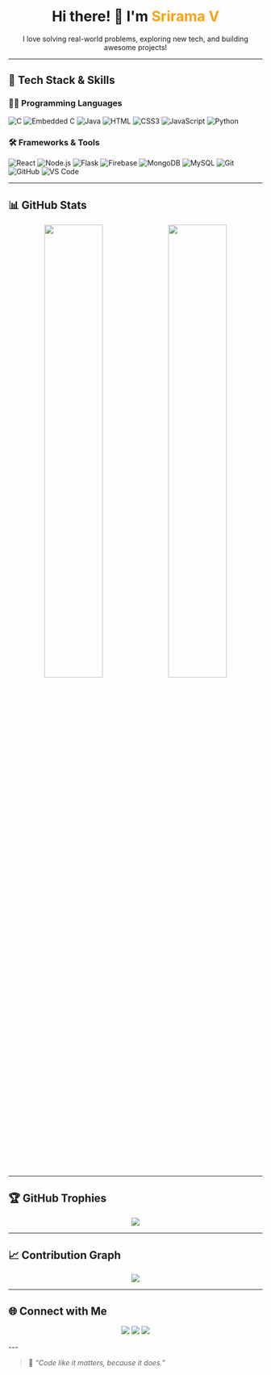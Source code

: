 <h1 align="center">Hi there! 👋 I'm <span style="color:#fca311;">Srirama V</span></h1>
<p align="center">I love solving real-world problems, exploring new tech, and building awesome projects!</p>

---

## 🚀 Tech Stack & Skills

### 👨‍💻 Programming Languages  
![C](https://img.shields.io/badge/C-%2300599C.svg?style=flat&logo=c&logoColor=white)
![Embedded C](https://img.shields.io/badge/Embedded%20C-00599C?style=flat&logo=c&logoColor=white)
![Java](https://img.shields.io/badge/Java-%23ED8B00.svg?style=flat&logo=java&logoColor=white)
![HTML](https://img.shields.io/badge/HTML5-%23E34F26.svg?style=flat&logo=html5&logoColor=white)
![CSS3](https://img.shields.io/badge/CSS3-%231572B6.svg?style=flat&logo=css3&logoColor=white)
![JavaScript](https://img.shields.io/badge/JavaScript-%23323330.svg?style=flat&logo=javascript&logoColor=%23F7DF1E)
![Python](https://img.shields.io/badge/Python-%2314354C.svg?style=flat&logo=python&logoColor=white)

### 🛠 Frameworks & Tools  
![React](https://img.shields.io/badge/React-%2320232a.svg?style=flat&logo=react&logoColor=%2361DAFB)
![Node.js](https://img.shields.io/badge/Node.js-43853D.svg?style=flat&logo=node-dot-js&logoColor=white)
![Flask](https://img.shields.io/badge/Flask-%23000.svg?style=flat&logo=flask&logoColor=white)
![Firebase](https://img.shields.io/badge/Firebase-ffca28?style=flat&logo=firebase&logoColor=black)
![MongoDB](https://img.shields.io/badge/MongoDB-%234ea94b.svg?style=flat&logo=mongodb&logoColor=white)
![MySQL](https://img.shields.io/badge/MySQL-%2300f.svg?style=flat&logo=mysql&logoColor=white)
![Git](https://img.shields.io/badge/Git-F05032?style=flat&logo=git&logoColor=white)
![GitHub](https://img.shields.io/badge/GitHub-%23121011.svg?style=flat&logo=github&logoColor=white)
![VS Code](https://img.shields.io/badge/VSCode-%23007ACC.svg?style=flat&logo=visual-studio-code&logoColor=white)

---

## 📊 GitHub Stats

<p align="center">
  <img width="48%" src="https://github-readme-stats.vercel.app/api?username=srirama2004&show_icons=true&theme=dark&hide_border=true" />
  <img width="48%" src="https://github-readme-stats.vercel.app/api/top-langs/?username=srirama2004&layout=compact&theme=dark&hide_border=true" />
</p>

---

## 🏆 GitHub Trophies

<p align="center">
  <img src="https://github-profile-trophy.vercel.app/?username=srirama2004&theme=radical&no-bg=true&no-frame=true&column=7" />
</p>

---

## 📈 Contribution Graph

<p align="center">
  <img src="https://github-readme-activity-graph.cyclic.app/graph?username=srirama2004&theme=react-dark&hide_border=true&area=true" />
</p>

---

## 🌐 Connect with Me

<p align="center">
  <a href="https://firearmsportfolio.vercel.app"><img src="https://img.shields.io/badge/Portfolio-Visit%20Now-blue?style=for-the-badge"></a>
  <a href="https://www.linkedin.com/in/srirama-v-b5bb32293/"><img src="https://img.shields.io/badge/LinkedIn-Connect-blue?style=for-the-badge&logo=linkedin"></a>
  <a href="https://github.com/srirama2004"><img src="https://img.shields.io/badge/GitHub-Follow-black?style=for-the-badge&logo=github"></a>
</p>
---

> 💬 _“Code like it matters, because it does.”_

